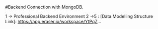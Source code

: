 #Backend Connection with MongoDB.

1 -> Professional Backend Environment
2 ->5 : [Data Modelling Structure Link]: https://app.eraser.io/workspace/YtPqZ...
